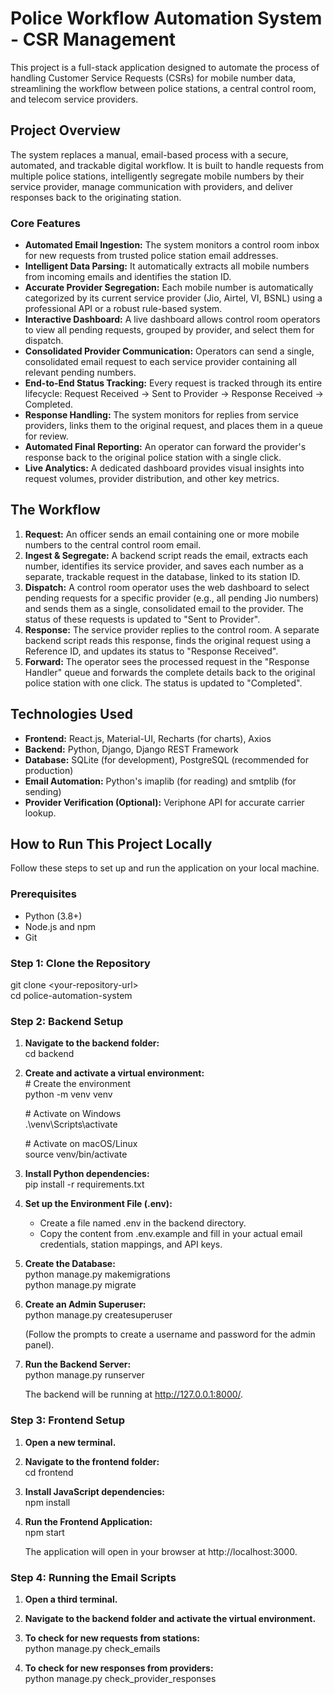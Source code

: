 # **Police Workflow Automation System \- CSR Management**

This project is a full-stack application designed to automate the process of handling Customer Service Requests (CSRs) for mobile number data, streamlining the workflow between police stations, a central control room, and telecom service providers.

## **Project Overview**

The system replaces a manual, email-based process with a secure, automated, and trackable digital workflow. It is built to handle requests from multiple police stations, intelligently segregate mobile numbers by their service provider, manage communication with providers, and deliver responses back to the originating station.

### **Core Features**

* **Automated Email Ingestion:** The system monitors a control room inbox for new requests from trusted police station email addresses.  
* **Intelligent Data Parsing:** It automatically extracts all mobile numbers from incoming emails and identifies the station ID.  
* **Accurate Provider Segregation:** Each mobile number is automatically categorized by its current service provider (Jio, Airtel, VI, BSNL) using a professional API or a robust rule-based system.  
* **Interactive Dashboard:** A live dashboard allows control room operators to view all pending requests, grouped by provider, and select them for dispatch.  
* **Consolidated Provider Communication:** Operators can send a single, consolidated email request to each service provider containing all relevant pending numbers.  
* **End-to-End Status Tracking:** Every request is tracked through its entire lifecycle: Request Received \-\> Sent to Provider \-\> Response Received \-\> Completed.  
* **Response Handling:** The system monitors for replies from service providers, links them to the original request, and places them in a queue for review.  
* **Automated Final Reporting:** An operator can forward the provider's response back to the original police station with a single click.  
* **Live Analytics:** A dedicated dashboard provides visual insights into request volumes, provider distribution, and other key metrics.

## **The Workflow**

1. **Request:** An officer sends an email containing one or more mobile numbers to the central control room email.  
2. **Ingest & Segregate:** A backend script reads the email, extracts each number, identifies its service provider, and saves each number as a separate, trackable request in the database, linked to its station ID.  
3. **Dispatch:** A control room operator uses the web dashboard to select pending requests for a specific provider (e.g., all pending Jio numbers) and sends them as a single, consolidated email to the provider. The status of these requests is updated to "Sent to Provider".  
4. **Response:** The service provider replies to the control room. A separate backend script reads this response, finds the original request using a Reference ID, and updates its status to "Response Received".  
5. **Forward:** The operator sees the processed request in the "Response Handler" queue and forwards the complete details back to the original police station with one click. The status is updated to "Completed".

## **Technologies Used**

* **Frontend:** React.js, Material-UI, Recharts (for charts), Axios  
* **Backend:** Python, Django, Django REST Framework  
* **Database:** SQLite (for development), PostgreSQL (recommended for production)  
* **Email Automation:** Python's imaplib (for reading) and smtplib (for sending)  
* **Provider Verification (Optional):** Veriphone API for accurate carrier lookup.

## **How to Run This Project Locally**

Follow these steps to set up and run the application on your local machine.

### **Prerequisites**

* Python (3.8+)  
* Node.js and npm  
* Git

### **Step 1: Clone the Repository**

git clone \<your-repository-url\>  
cd police-automation-system

### **Step 2: Backend Setup**

1. **Navigate to the backend folder:**  
   cd backend

2. **Create and activate a virtual environment:**  
   \# Create the environment  
   python \-m venv venv

   \# Activate on Windows  
   .\\venv\\Scripts\\activate

   \# Activate on macOS/Linux  
   source venv/bin/activate

3. **Install Python dependencies:**  
   pip install \-r requirements.txt

4. **Set up the Environment File (.env):**  
   * Create a file named .env in the backend directory.  
   * Copy the content from .env.example and fill in your actual email credentials, station mappings, and API keys.  
5. **Create the Database:**  
   python manage.py makemigrations  
   python manage.py migrate

6. **Create an Admin Superuser:**  
   python manage.py createsuperuser

   (Follow the prompts to create a username and password for the admin panel).  
7. **Run the Backend Server:**  
   python manage.py runserver

   The backend will be running at http://127.0.0.1:8000/.

### **Step 3: Frontend Setup**

1. **Open a new terminal.**  
2. **Navigate to the frontend folder:**  
   cd frontend

3. **Install JavaScript dependencies:**  
   npm install

4. **Run the Frontend Application:**  
   npm start

   The application will open in your browser at http://localhost:3000.

### **Step 4: Running the Email Scripts**

1. **Open a third terminal.**  
2. **Navigate to the backend folder and activate the virtual environment.**  
3. **To check for new requests from stations:**  
   python manage.py check\_emails

4. **To check for new responses from providers:**  
   python manage.py check\_provider\_responses  
